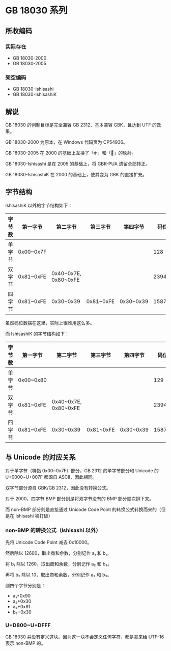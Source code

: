 # GB 18030 系列

## 所收编码
### 实际存在
- GB 18030-2000
- GB 18030-2005

### 架空编码
- GB 18030-Ishisashi
- GB 18030-IshisashiK

## 解说
GB 18030 的创制目标是完全兼容 GB 2312、基本兼容 GBK，且达到 UTF 的效果。

GB 18030-2000 为原本，在 Windows 代码页为 CP54936。

GB 18030-2005 在 2000 的基础上互换了「ḿ」和「」的映射。

GB 18030-Ishisashi 是在 2005 的基础上，将 GBK-PUA 遗留全部转正。

GB 18030-IshisashiK 在 2000 的基础上，使其变为 GBK 的直接扩充。

## 字节结构
IshisashiK 以外的字节结构如下：

|字节数|第一字节|第二字节|第三字节|第四字节|码位数|注释|
|-|-|-|-|-|-|-|
|单字节|0x00~0x7F||||128||
|双字节|0x81~0xFE|0x40\~0x7E, 0x80\~0xFE|||23940|第二字节跳过了「0x7F」。|
|四字节|0x81~0xFE|0x30~0x39|0x81~0xFE|0x30~0x39|1587600||

虽然码位数摆在这里，实际上很难用这么多。

而 IshisashiK 的字节结构如下：

|字节数|第一字节|第二字节|第三字节|第四字节|码位数|注释|
|-|-|-|-|-|-|-|
|单字节|0x00~0x80||||129|为兼容 GBK 的单字节欧元，多了「0x80」。|
|双字节|0x81~0xFE|0x40\~0x7E, 0x80\~0xFE|||23940|第二字节跳过了「0x7F」。|
|四字节|0x81~0xFE|0x30~0x39|0x81~0xFE|0x30~0x39|1587599|IshisashiK 中没有「0x8336C739」。|

## 与 Unicode 的对应关系
对于单字节（特指 0x00\~0x7F）部分，GB 2312 的单字节部分和 Unicode 的 U+0000\~U+007F 都源自 ASCII，因此相同。

双字节部分源自 GBK/GB 2312，因此没有转换公式。

对于 2000，四字节 BMP 部分则是将双字节没有的 BMP 部分顺次排下来。

而 non-BMP 部分则是直接通过 Unicode Code Point 的转换公式转换而来的（但是在 Ishisashi 被打破）

### non-BMP 的转换公式（Ishisashi 以外）
先将 Unicode Code Point 减去 0x10000。

然后除以 12600，取出商和余数，分别记作 a₁ 和 b₁。

将 b₁ 除以 1260，取出商和余数，分别记作 a₂ 和 b₂。

再将 b₂ 除以 10，取出商和余数，分别记作 a₃ 和 b₃。

则四个字节分别是：
- a₁+0x90
- a₂+0x30
- a₃+0x81
- b₃+0x30

### U+D800~U+DFFF
GB 18030 并没有定义这块。因为这一块不会定义任何字符，都是拿来给 UTF-16 表示 non-BMP 的。
